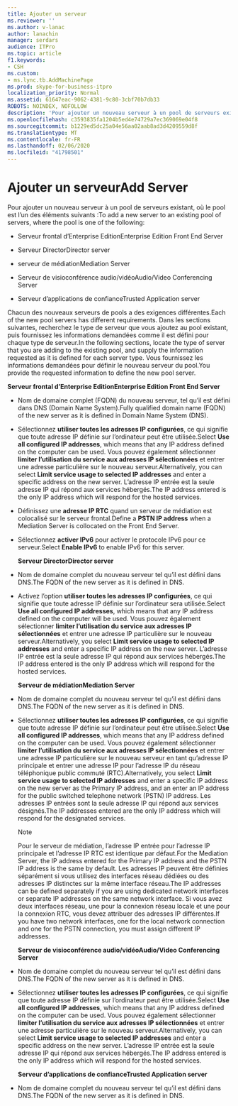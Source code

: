 ```yaml
---
title: Ajouter un serveur
ms.reviewer: ''
ms.author: v-lanac
author: lanachin
manager: serdars
audience: ITPro
ms.topic: article
f1.keywords:
- CSH
ms.custom:
- ms.lync.tb.AddMachinePage
ms.prod: skype-for-business-itpro
localization_priority: Normal
ms.assetid: 61647eac-9062-4381-9c80-3cbf70b7db33
ROBOTS: NOINDEX, NOFOLLOW
description: 'Pour ajouter un nouveau serveur à un pool de serveurs existant, où le pool est l’un des éléments suivants :'
ms.openlocfilehash: c3593835fa1204b5ed4e74729a7ec369069e04f8
ms.sourcegitcommit: b1229ed5dc25a04e56aa02aab8ad3d4209559d8f
ms.translationtype: MT
ms.contentlocale: fr-FR
ms.lasthandoff: 02/06/2020
ms.locfileid: "41798501"
---
```

# <a name="add-server"></a><span data-ttu-id="5573c-103">Ajouter un serveur</span><span class="sxs-lookup"><span data-stu-id="5573c-103">Add Server</span></span>
 
<span data-ttu-id="5573c-104">Pour ajouter un nouveau serveur à un pool de serveurs existant, où le pool est l’un des éléments suivants :</span><span class="sxs-lookup"><span data-stu-id="5573c-104">To add a new server to an existing pool of servers, where the pool is one of the following:</span></span>
  
- <span data-ttu-id="5573c-105">Serveur frontal d’Enterprise Edition</span><span class="sxs-lookup"><span data-stu-id="5573c-105">Enterprise Edition Front End Server</span></span>
    
- <span data-ttu-id="5573c-106">Serveur Director</span><span class="sxs-lookup"><span data-stu-id="5573c-106">Director server</span></span>
    
- <span data-ttu-id="5573c-107">serveur de médiation</span><span class="sxs-lookup"><span data-stu-id="5573c-107">Mediation Server</span></span>
    
- <span data-ttu-id="5573c-108">Serveur de visioconférence audio/vidéo</span><span class="sxs-lookup"><span data-stu-id="5573c-108">Audio/Video Conferencing Server</span></span>
    
- <span data-ttu-id="5573c-109">Serveur d’applications de confiance</span><span class="sxs-lookup"><span data-stu-id="5573c-109">Trusted Application server</span></span>
    
<span data-ttu-id="5573c-110">Chacun des nouveaux serveurs de pools a des exigences différentes.</span><span class="sxs-lookup"><span data-stu-id="5573c-110">Each of the new pool servers has different requirements.</span></span> <span data-ttu-id="5573c-111">Dans les sections suivantes, recherchez le type de serveur que vous ajoutez au pool existant, puis fournissez les informations demandées comme il est défini pour chaque type de serveur.</span><span class="sxs-lookup"><span data-stu-id="5573c-111">In the following sections, locate the type of server that you are adding to the existing pool, and supply the information requested as it is defined for each server type.</span></span> <span data-ttu-id="5573c-112">Vous fournissez les informations demandées pour définir le nouveau serveur du pool.</span><span class="sxs-lookup"><span data-stu-id="5573c-112">You provide the requested information to define the new pool server.</span></span>
  
 <span data-ttu-id="5573c-113">**Serveur frontal d’Enterprise Edition**</span><span class="sxs-lookup"><span data-stu-id="5573c-113">**Enterprise Edition Front End Server**</span></span>
  
- <span data-ttu-id="5573c-114">Nom de domaine complet (FQDN) du nouveau serveur, tel qu’il est défini dans DNS (Domain Name System).</span><span class="sxs-lookup"><span data-stu-id="5573c-114">Fully qualified domain name (FQDN) of the new server as it is defined in Domain Name System (DNS).</span></span>
    
- <span data-ttu-id="5573c-115">Sélectionnez **utiliser toutes les adresses IP configurées**, ce qui signifie que toute adresse IP définie sur l’ordinateur peut être utilisée.</span><span class="sxs-lookup"><span data-stu-id="5573c-115">Select **Use all configured IP addresses**, which means that any IP address defined on the computer can be used.</span></span> <span data-ttu-id="5573c-116">Vous pouvez également sélectionner **limiter l’utilisation du service aux adresses IP sélectionnées** et entrer une adresse particulière sur le nouveau serveur.</span><span class="sxs-lookup"><span data-stu-id="5573c-116">Alternatively, you can select **Limit service usage to selected IP addresses** and enter a specific address on the new server.</span></span> <span data-ttu-id="5573c-117">L’adresse IP entrée est la seule adresse IP qui répond aux services hébergés.</span><span class="sxs-lookup"><span data-stu-id="5573c-117">The IP address entered is the only IP address which will respond for the hosted services.</span></span>
    
- <span data-ttu-id="5573c-118">Définissez une **adresse IP RTC** quand un serveur de médiation est colocalisé sur le serveur frontal.</span><span class="sxs-lookup"><span data-stu-id="5573c-118">Define a **PSTN IP address** when a Mediation Server is collocated on the Front End Server.</span></span>
    
- <span data-ttu-id="5573c-119">Sélectionnez **activer IPv6** pour activer le protocole IPv6 pour ce serveur.</span><span class="sxs-lookup"><span data-stu-id="5573c-119">Select **Enable IPv6** to enable IPv6 for this server.</span></span>
    
  <span data-ttu-id="5573c-120">**Serveur Director**</span><span class="sxs-lookup"><span data-stu-id="5573c-120">**Director server**</span></span>
  
- <span data-ttu-id="5573c-121">Nom de domaine complet du nouveau serveur tel qu’il est défini dans DNS.</span><span class="sxs-lookup"><span data-stu-id="5573c-121">The FQDN of the new server as it is defined in DNS.</span></span>
    
- <span data-ttu-id="5573c-122">Activez l’option **utiliser toutes les adresses IP configurées**, ce qui signifie que toute adresse IP définie sur l’ordinateur sera utilisée.</span><span class="sxs-lookup"><span data-stu-id="5573c-122">Select **Use all configured IP addresses**, which means that any IP address defined on the computer will be used.</span></span> <span data-ttu-id="5573c-123">Vous pouvez également sélectionner **limiter l’utilisation du service aux adresses IP sélectionnées** et entrer une adresse IP particulière sur le nouveau serveur.</span><span class="sxs-lookup"><span data-stu-id="5573c-123">Alternatively, you select **Limit service usage to selected IP addresses** and enter a specific IP address on the new server.</span></span> <span data-ttu-id="5573c-124">L’adresse IP entrée est la seule adresse IP qui répond aux services hébergés.</span><span class="sxs-lookup"><span data-stu-id="5573c-124">The IP address entered is the only IP address which will respond for the hosted services.</span></span>
    
  <span data-ttu-id="5573c-125">**Serveur de médiation**</span><span class="sxs-lookup"><span data-stu-id="5573c-125">**Mediation Server**</span></span>
  
- <span data-ttu-id="5573c-126">Nom de domaine complet du nouveau serveur tel qu’il est défini dans DNS.</span><span class="sxs-lookup"><span data-stu-id="5573c-126">The FQDN of the new server as it is defined in DNS.</span></span>
    
- <span data-ttu-id="5573c-127">Sélectionnez **utiliser toutes les adresses IP configurées**, ce qui signifie que toute adresse IP définie sur l’ordinateur peut être utilisée.</span><span class="sxs-lookup"><span data-stu-id="5573c-127">Select **Use all configured IP addresses**, which means that any IP address defined on the computer can be used.</span></span> <span data-ttu-id="5573c-128">Vous pouvez également sélectionner **limiter l’utilisation du service aux adresses IP sélectionnées** et entrer une adresse IP particulière sur le nouveau serveur en tant qu’adresse IP principale et entrer une adresse IP pour l’adresse IP du réseau téléphonique public commuté (RTC).</span><span class="sxs-lookup"><span data-stu-id="5573c-128">Alternatively, you select **Limit service usage to selected IP addresses** and enter a specific IP address on the new server as the Primary IP address, and an enter an IP address for the public switched telephone network (PSTN) IP address.</span></span> <span data-ttu-id="5573c-129">Les adresses IP entrées sont la seule adresse IP qui répond aux services désignés.</span><span class="sxs-lookup"><span data-stu-id="5573c-129">The IP addresses entered are the only IP address which will respond for the designated services.</span></span>
    
    > [!NOTE]
    > <span data-ttu-id="5573c-130">Pour le serveur de médiation, l’adresse IP entrée pour l’adresse IP principale et l’adresse IP RTC est identique par défaut.</span><span class="sxs-lookup"><span data-stu-id="5573c-130">For the Mediation Server, the IP address entered for the Primary IP address and the PSTN IP address is the same by default.</span></span> <span data-ttu-id="5573c-131">Les adresses IP peuvent être définies séparément si vous utilisez des interfaces réseau dédiées ou des adresses IP distinctes sur la même interface réseau.</span><span class="sxs-lookup"><span data-stu-id="5573c-131">The IP addresses can be defined separately if you are using dedicated network interfaces or separate IP addresses on the same network interface.</span></span> <span data-ttu-id="5573c-132">Si vous avez deux interfaces réseau, une pour la connexion réseau locale et une pour la connexion RTC, vous devez attribuer des adresses IP différentes.</span><span class="sxs-lookup"><span data-stu-id="5573c-132">If you have two network interfaces, one for the local network connection and one for the PSTN connection, you must assign different IP addresses.</span></span> 
  
  <span data-ttu-id="5573c-133">**Serveur de visioconférence audio/vidéo**</span><span class="sxs-lookup"><span data-stu-id="5573c-133">**Audio/Video Conferencing Server**</span></span>
  
- <span data-ttu-id="5573c-134">Nom de domaine complet du nouveau serveur tel qu’il est défini dans DNS.</span><span class="sxs-lookup"><span data-stu-id="5573c-134">The FQDN of the new server as it is defined in DNS.</span></span>
    
- <span data-ttu-id="5573c-135">Sélectionnez **utiliser toutes les adresses IP configurées**, ce qui signifie que toute adresse IP définie sur l’ordinateur peut être utilisée.</span><span class="sxs-lookup"><span data-stu-id="5573c-135">Select **Use all configured IP addresses**, which means that any IP address defined on the computer can be used.</span></span> <span data-ttu-id="5573c-136">Vous pouvez également sélectionner **limiter l’utilisation du service aux adresses IP sélectionnées** et entrer une adresse particulière sur le nouveau serveur.</span><span class="sxs-lookup"><span data-stu-id="5573c-136">Alternatively, you can select **Limit service usage to selected IP addresses** and enter a specific address on the new server.</span></span> <span data-ttu-id="5573c-137">L’adresse IP entrée est la seule adresse IP qui répond aux services hébergés.</span><span class="sxs-lookup"><span data-stu-id="5573c-137">The IP address entered is the only IP address which will respond for the hosted services.</span></span>
    
  <span data-ttu-id="5573c-138">**Serveur d’applications de confiance**</span><span class="sxs-lookup"><span data-stu-id="5573c-138">**Trusted Application server**</span></span>
  
- <span data-ttu-id="5573c-139">Nom de domaine complet du nouveau serveur tel qu’il est défini dans DNS.</span><span class="sxs-lookup"><span data-stu-id="5573c-139">The FQDN of the new server as it is defined in DNS.</span></span>
    

